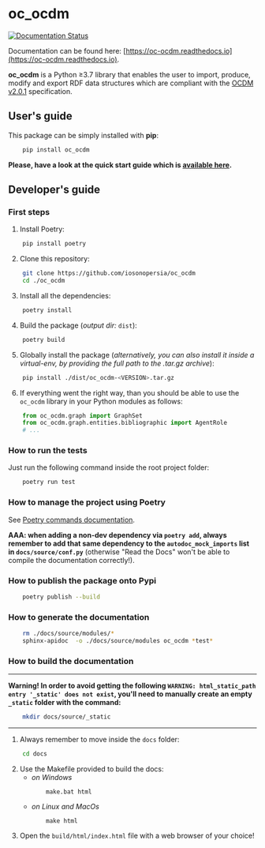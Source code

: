 # oc_ocdm
[![Documentation Status](https://readthedocs.org/projects/oc-ocdm/badge/?version=latest)](https://oc-ocdm.readthedocs.io/en/latest/?badge=latest)

Documentation can be found here: [https://oc-ocdm.readthedocs.io](https://oc-ocdm.readthedocs.io).

**oc_ocdm** is a Python &ge;3.7 library that enables the user to import, produce, modify and export RDF data
structures which are compliant with the [OCDM v2.0.1](https://figshare.com/articles/Metadata_for_the_OpenCitations_Corpus/3443876) specification.

## User's guide
This package can be simply installed with **pip**:
``` bash
    pip install oc_ocdm
```
**Please, have a look at the quick start guide which is [available here](https://github.com/opencitations/oc_ocdm/blob/master/quick_start_guide.md).**

## Developer's guide

### First steps
  1. Install Poetry:
``` bash
    pip install poetry
```
  2. Clone this repository:
``` bash
    git clone https://github.com/iosonopersia/oc_ocdm
    cd ./oc_ocdm
```
  3. Install all the dependencies:
``` bash
    poetry install
```
  4. Build the package (_output dir:_ `dist`):
``` bash
    poetry build
```
  5. Globally install the package (_alternatively, you can also install it inside a virtual-env,
  by providing the full path to the .tar.gz archive_):
``` bash
    pip install ./dist/oc_ocdm-<VERSION>.tar.gz
```
  6. If everything went the right way, than you should be able to use the `oc_ocdm` library in your Python modules as follows:
``` python
    from oc_ocdm.graph import GraphSet
    from oc_ocdm.graph.entities.bibliographic import AgentRole
    # ...
```

### How to run the tests
Just run the following command inside the root project folder:
``` bash
    poetry run test
```

### How to manage the project using Poetry
See [Poetry commands documentation](https://python-poetry.org/docs/cli/).

**AAA: when adding a non-dev dependency via `poetry add`, always remember to add
that same dependency to the `autodoc_mock_imports` list in `docs/source/conf.py`**
(otherwise "Read the Docs" won't be able to compile the documentation correctly!).

### How to publish the package onto Pypi
``` bash
    poetry publish --build
```

### How to generate the documentation
``` bash
    rm ./docs/source/modules/*
    sphinx-apidoc  -o ./docs/source/modules oc_ocdm *test*
```

### How to build the documentation
___
**Warning! In order to avoid getting the following `WARNING: html_static_path entry '_static' does not exist`, you'll
need to manually create an empty `_static` folder with the command:**
``` bash
    mkdir docs/source/_static
```
___
  1. Always remember to move inside the `docs` folder:
``` bash
    cd docs
```
  2. Use the Makefile provided to build the docs:
      + _on Windows_
        ```
            make.bat html
        ```
      + _on Linux and MacOs_
        ```
            make html
        ```
  3. Open the `build/html/index.html` file with a web browser of your choice!
